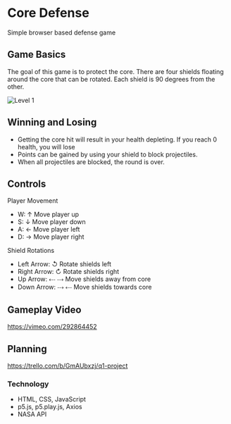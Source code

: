 # Core Defense

Simple browser based defense game

## Game Basics

The goal of this game is to protect the core. There are four shields floating around the core that can be rotated. Each shield is 90 degrees from the other.

![Level 1](https://g.chuong.io/coredef/img/level1screenshot.png)

## Winning and Losing

* Getting the core hit will result in your health depleting. If you reach 0 health, you will lose
* Points can be gained by using your shield to block projectiles.
* When all projectiles are blocked, the round is over.

## Controls

Player Movement
* W: ↑ Move player up
* S: ↓ Move player down
* A: ← Move player left
* D: → Move player right

Shield Rotations
* Left Arrow: ↺ Rotate shields left
* Right Arrow: ↻ Rotate shields right
* Up Arrow: ⤎ ⤏ Move shields away from core
* Down Arrow: ⤏ ⤎ Move shields towards core

## Gameplay Video
https://vimeo.com/292864452

## Planning
https://trello.com/b/GmAUbxzj/q1-project

### Technology
* HTML, CSS, JavaScript
* p5.js, p5.play.js, Axios
* NASA API
